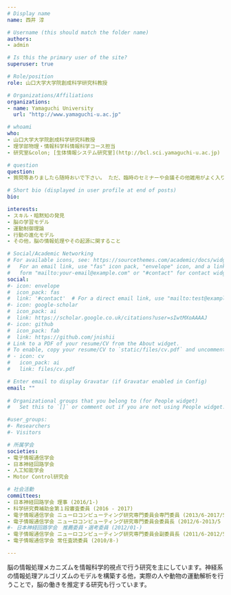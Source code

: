 ```yaml
---
# Display name
name: 西井 淳

# Username (this should match the folder name)
authors:
- admin

# Is this the primary user of the site?
superuser: true

# Role/position
role: 山口大学大学院創成科学研究科教授

# Organizations/Affiliations
organizations:
- name: Yamaguchi University
  url: "http://www.yamaguchi-u.ac.jp"

# whoami
who:
- 山口大学大学院創成科学研究科教授
- 理学部物理・情報科学科情報科学コース担当
- 研究室&colon; [生体情報システム研究室](http://bcl.sci.yamaguchi-u.ac.jp)

# question
question:
- 質問等ありましたら随時おいで下さい。 ただ、臨時のセミナーや会議その他雑用がよく入りますので、事前にメール等で連絡をいただけると確実にお会いできます。

# Short bio (displayed in user profile at end of posts)
bio: 

interests:
- スキル・暗黙知の発見
- 脳の学習モデル
- 運動制御理論
- 行動の進化モデル
- その他，脳の情報処理やその起源に関すること

# Social/Academic Networking
# For available icons, see: https://sourcethemes.com/academic/docs/widgets/#icons
#   For an email link, use "fas" icon pack, "envelope" icon, and a link in the
#   form "mailto:your-email@example.com" or "#contact" for contact widget.
social:
#- icon: envelope
#  icon_pack: fas
#  link: '#contact'  # For a direct email link, use "mailto:test@example.org".
#- icon: google-scholar
#  icon_pack: ai
#  link: https://scholar.google.co.uk/citations?user=sIwtMXoAAAAJ
#- icon: github
#  icon_pack: fab
#  link: https://github.com/jnishii
# Link to a PDF of your resume/CV from the About widget.
# To enable, copy your resume/CV to `static/files/cv.pdf` and uncomment the lines below.  
# - icon: cv
#   icon_pack: ai
#   link: files/cv.pdf

# Enter email to display Gravatar (if Gravatar enabled in Config)
email: ""
  
# Organizational groups that you belong to (for People widget)
#   Set this to `[]` or comment out if you are not using People widget.  

#user_groups:
#- Researchers
#- Visitors

# 所属学会
societies:
- 電子情報通信学会
- 日本神経回路学会
- 人工知能学会
- Motor Control研究会

# 社会活動
committees:
- 日本神経回路学会 理事 (2016/1-)
- 科学研究費補助金第１段審査委員 (2016 - 2017)
- 電子情報通信学会 ニューロコンピューティング研究専門委員会専門委員 (2013/6-2017/5 )
- 電子情報通信学会 ニューロコンピューティング研究専門委員会委員長 (2012/6-2013/5 )
#- 日本神経回路学会　推薦委員・選考委員 (2012/01-)
- 電子情報通信学会 ニューロコンピューティング研究専門委員会副委員長 (2011/6-2012/5 )
- 電子情報通信学会 常任査読委員 (2010/8-)

---
```


脳の情報処理メカニズムを情報科学的視点で行う研究を主にしています。神経系の情報処理アルゴリズムのモデルを構築する他，実際の人や動物の運動解析を行うことで，脳の働きを推定する研究も行っています。

